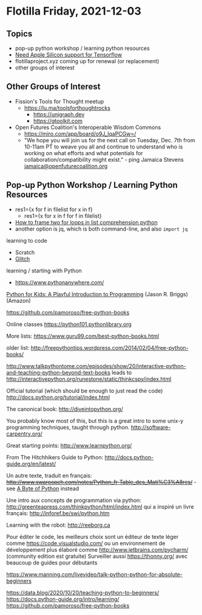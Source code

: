 # Flotilla Friday, 2021-12-03

## Topics

- pop-up python workshop / learning python resources
- [Need Apple Silicon support for Tensorflow](https://github.com/tensorflow/text/pull/756)
- flotillaproject.xyz coming up for renewal (or replacement)
- other groups of interest

## Other Groups of Interest

- Fission's Tools for Thought meetup
    - https://lu.ma/toolsforthoughtrocks
        - https://unigraph.dev
        - https://gtoolkit.com
- Open Futures Coalition's Interoperable Wisdom Commons
    - https://miro.com/app/board/o9J_lqaPCGw=/
    - "We hope you will join us for the next call on Tuesday, Dec. 7th from 10-11am PT to weave you all and continue to understand who is working on what efforts and what potentials for collaboration/compatibility might exist." - ping Jamaica Stevens <jamaica@openfuturecoalition.org> 

## Pop-up Python Workshop / Learning Python Resources

- res1={x for f in filelist for x in f}
    - res1={x for x in f for f in filelist}
- [How to frame two for loops in list comprehension python](https://stackoverflow.com/a/18551476)
- another option is jq, which is both command-line, and also `import jq`

learning to code

- Scratch
- [Glitch](https://glitch.com/)

learning / starting with Python

- https://www.pythonanywhere.com/

[Python for Kids: A Playful Introduction to Programming](https://www.amazon.com/gp/product/1593274076/) (Jason R. Briggs) (Amazon)

https://github.com/pamoroso/free-python-books

Online classes
https://python101.pythonlibrary.org


More lists:
https://www.guru99.com/best-python-books.html


older list:
http://freepythontips.wordpress.com/2014/02/04/free-python-books/

http://www.talkpythontome.com/episodes/show/20/interactive-python-and-teaching-python-beyond-text-books
leads to http://interactivepython.org/runestone/static/thinkcspy/index.html


Official tutorial (which should be enough to just read the code)
http://docs.python.org/tutorial/index.html

The canonical book:
http://diveintopython.org/

You probably know most of this, but this is a great intro to some unix-y 
programming techniques, taught through python.
http://software-carpentry.org/

Great starting points:
http://www.learnpython.org/

 From The Hitchhikers Guide to Python:
http://docs.python-guide.org/en/latest/

Un autre texte, traduit en français:
~~http://www.swaroopch.com/notes/Python_fr-Table_des_Mati%C3%A8res/~~
    - see [A Byte of Python](https://python.swaroopch.com/) instead

Une intro aux concepts de programmation via python:
http://greenteapress.com/thinkpython/html/index.html
qui a inspiré un livre français:
http://inforef.be/swi/python.htm

Learning with the robot:
http://reeborg.ca

Pour éditer le code, les meilleurs choix sont un éditeur de texte léger 
comme https://code.visualstudio.com/
ou un environnement de développement plus élaboré comme 
http://www.jetbrains.com/pycharm/ (community edition est gratuite)
Surveiller aussi https://thonny.org/ avec beaucoup de guides pour débutants

https://www.manning.com/livevideo/talk-python-python-for-absolute-beginners

https://data.blog/2020/10/20/teaching-python-to-beginners/
https://docs.python-guide.org/intro/learning/
https://github.com/pamoroso/free-python-books
